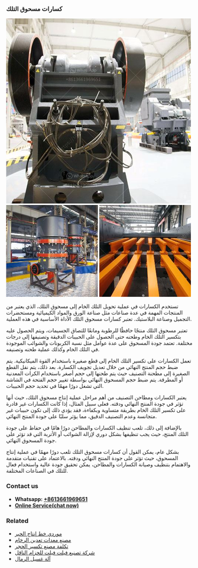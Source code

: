 <h3>كسارات مسحوق التلك</h3><img src='1701852703.jpg' alt=''><p>تستخدم الكسارات في عملية تحويل التلك الخام إلى مسحوق التلك، الذي يعتبر من المنتجات المهمة في عدة صناعات مثل صناعة الورق والمواد الكيميائية ومستحضرات التجميل وصناعة البلاستيك. تعتبر كسارات مسحوق التلك الأداة الأساسية في هذه العملية.</p><p>تعتبر مسحوق التلك منتجًا حافظًا للرطوبة ومانعًا للتصاق الجسيمات، ويتم الحصول عليه بتكسير التلك الخام وطحنه حتى الحصول على الحبيبات الدقيقة وتصنيفها إلى درجات مختلفة. تعتمد جودة المسحوق على عدة عوامل مثل نسبة الكربونات والشوائب الموجودة في التلك الخام وكذلك عملية طحنه وتصنيفه.</p><p>تعمل الكسارات على تكسير التلك الخام إلى قطع صغيرة باستخدام القوة الميكانيكية. يتم ضبط حجم المنتج النهائي من خلال تعديل تجويف الكسارة. بعد ذلك، يتم نقل القطع الصغيرة إلى مطحنة التصنيف حيث يتم طحنها إلى حجم أصغر باستخدام الكرات المعدنية أو المطرقة. يتم ضبط حجم المسحوق النهائي بواسطة تغيير حجم الفتحة في الشاشة التي تشغل دورًا مهمًا في تحديد حجم الحبيبات.</p><p>يعتبر الكسارات ومطاحن التصنيف من أهم مراحل عملية إنتاج مسحوق التلك، حيث أنها تؤثر في جودة المنتج النهائي ودقته. فعلى سبيل المثال، إذا كانت الكسارات غير قادرة على تكسير التلك الخام بطريقة متساوية وبكفاءة، فقد يؤدي ذلك إلى تكون حبيبات غير متجانسة وعدم التصنيف الدقيق، مما يؤثر سلبًا على جودة المنتج النهائي.</p><p>بالإضافة إلى ذلك، تلعب تنظيف الكسارات والمطاحن دورًا هامًا في حفاظ على جودة التلك المنتج، حيث يجب تنظيفها بشكل دوري لإزالة الشوائب أو الأتربة التي قد تؤثر على جودة المسحوق النهائي.</p><p>بشكل عام، يمكن القول أن كسارات مسحوق التلك تلعب دورًا مهمًا في عملية إنتاج المسحوق، حيث تؤثر على جودة المنتج النهائي ودقته. بالاعتماد على تقنيات متقدمة والاهتمام بتنظيف وصيانة الكسارات والمطاحن، يمكن تحقيق جودة عالية واستخدام فعال للتلك في الصناعات المختلفة.</p><h3>Contact us</h3><ul><li><strong>Whatsapp:&nbsp;<a href="https://wa.me/8613661969651">+8613661969651</a></strong></li><li><a href="https://swt.shibang-china.com/?git&amp;zhl&amp;كسارات مسحوق التلك"><strong>Online Service(chat now)</strong></a></li></ul><h3>Related</h3><ul><li><a href='موردي خط إنتاج الحبر.md'>موردي خط إنتاج الحبر</a></li><li><a href='مصنع معدات تعدين الرخام.md'>مصنع معدات تعدين الرخام</a></li><li><a href='تكلفة مصنع تكسير الحجر.md'>تكلفة مصنع تكسير الحجر</a></li><li><a href='شركة تصنيع فيلت فيلت للحزام الناقل.md'>شركة تصنيع فيلت فيلت للحزام الناقل</a></li><li><a href='آلة غسيل الرمال.md'>آلة غسيل الرمال</a></li></ul>